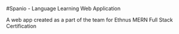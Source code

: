 #Spanio - Language Learning Web Application

A web app created as a part of the team for Ethnus MERN Full Stack Certification
